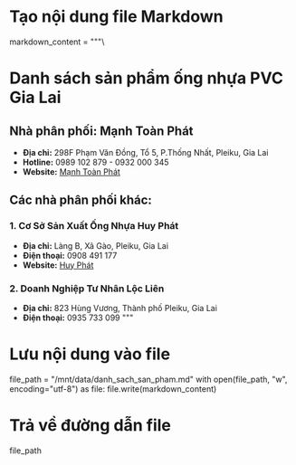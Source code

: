 # Tạo nội dung file Markdown
markdown_content = """\
# Danh sách sản phẩm ống nhựa PVC Gia Lai

## Nhà phân phối: Mạnh Toàn Phát
- **Địa chỉ:** 298F Phạm Văn Đồng, Tổ 5, P.Thống Nhất, Pleiku, Gia Lai
- **Hotline:** 0989 102 879 - 0932 000 345
- **Website:** [Mạnh Toàn Phát](https://manhtoanphat.vn/sp/ong-nhua-pvc-gia-lai-tp)

## Các nhà phân phối khác:
### 1. Cơ Sở Sản Xuất Ống Nhựa Huy Phát
- **Địa chỉ:** Làng B, Xã Gào, Pleiku, Gia Lai
- **Điện thoại:** 0908 491 177
- **Website:** [Huy Phát](https://www.ongnhuahuyphat.com)

### 2. Doanh Nghiệp Tư Nhân Lộc Liên
- **Địa chỉ:** 823 Hùng Vương, Thành phố Pleiku, Gia Lai
- **Điện thoại:** 0935 733 099
"""

# Lưu nội dung vào file
file_path = "/mnt/data/danh_sach_san_pham.md"
with open(file_path, "w", encoding="utf-8") as file:
    file.write(markdown_content)

# Trả về đường dẫn file
file_path
